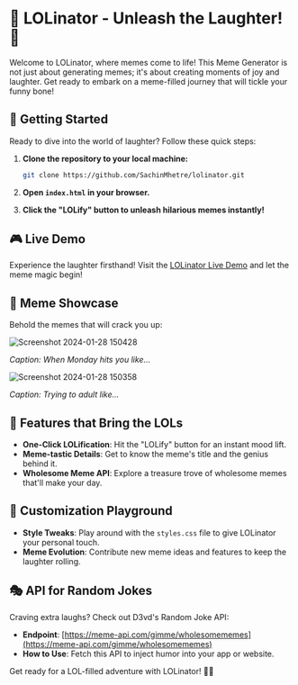 
# 🎉 LOLinator - Unleash the Laughter! 🤪

Welcome to LOLinator, where memes come to life! This Meme Generator is not just about generating memes; it's about creating moments of joy and laughter. Get ready to embark on a meme-filled journey that will tickle your funny bone!

## 🚀 Getting Started

Ready to dive into the world of laughter? Follow these quick steps:

1. **Clone the repository to your local machine:**
   ```bash
   git clone https://github.com/SachinMhetre/lolinator.git
   ```

2. **Open `index.html` in your browser.**

3. **Click the "LOLify" button to unleash hilarious memes instantly!**

## 🎮 Live Demo

Experience the laughter firsthand! Visit the [LOLinator Live Demo](https://sachinmhetre.github.io/lolinator/) and let the meme magic begin!

## 🤣 Meme Showcase

Behold the memes that will crack you up:

![Screenshot 2024-01-28 150428](https://github.com/SachinMhetre678/LOLinator/assets/138901374/2e07ddcf-7c8f-410e-a60b-3a41db9e6908)

*Caption: When Monday hits you like...*

![Screenshot 2024-01-28 150358](https://github.com/SachinMhetre678/LOLinator/assets/138901374/538a5c5e-2945-4ad8-91be-3069e990e5e6)

*Caption: Trying to adult like...*

## 🚀 Features that Bring the LOLs

- **One-Click LOLification**: Hit the "LOLify" button for an instant mood lift.
- **Meme-tastic Details**: Get to know the meme's title and the genius behind it.
- **Wholesome Meme API**: Explore a treasure trove of wholesome memes that'll make your day.

## 🌈 Customization Playground

- **Style Tweaks**: Play around with the `styles.css` file to give LOLinator your personal touch.
- **Meme Evolution**: Contribute new meme ideas and features to keep the laughter rolling.

## 🎭 API for Random Jokes

Craving extra laughs? Check out D3vd's Random Joke API:

- **Endpoint**: [https://meme-api.com/gimme/wholesomememes](https://meme-api.com/gimme/wholesomememes)
- **How to Use**: Fetch this API to inject humor into your app or website.


Get ready for a LOL-filled adventure with LOLinator! 🎉😂
